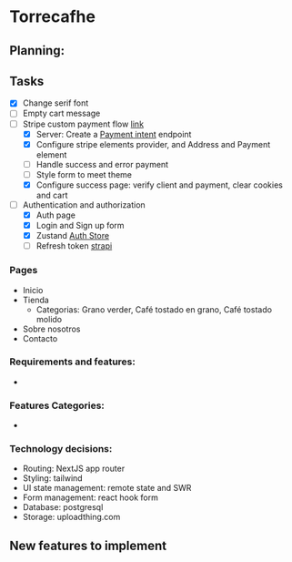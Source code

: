 # Torrecafhe

## Planning:

## Tasks

- [x] Change serif font
- [ ] Empty cart message
- [ ] Stripe custom payment flow [link](https://docs.stripe.com/payments/quickstart?client=react)
  - [x] Server: Create a [Payment intent](https://docs.stripe.com/api/payment_intents) endpoint
  - [x] Configure stripe elements provider, and Address and Payment element
  - [ ] Handle success and error payment
  - [ ] Style form to meet theme
  - [x] Configure success page: verify client and payment, clear cookies and cart
- [ ] Authentication and authorization
  - [x] Auth page
  - [x] Login and Sign up form
  - [x] Zustand [Auth Store](https://doichevkostia.dev/blog/authentication-store-with-zustand/)
  - [ ] Refresh token [strapi](https://strapi.io/blog/how-to-create-a-refresh-token-feature-in-your-strapi-application)

### Pages

- Inicio
- Tienda
  - Categorias: Grano verder, Café tostado en grano, Café tostado molido
- Sobre nosotros
- Contacto

### Requirements and features:

-

### Features Categories:

-

### Technology decisions:

- Routing: NextJS app router
- Styling: tailwind
- UI state management: remote state and SWR
- Form management: react hook form
- Database: postgresql
- Storage: uploadthing.com

## New features to implement
